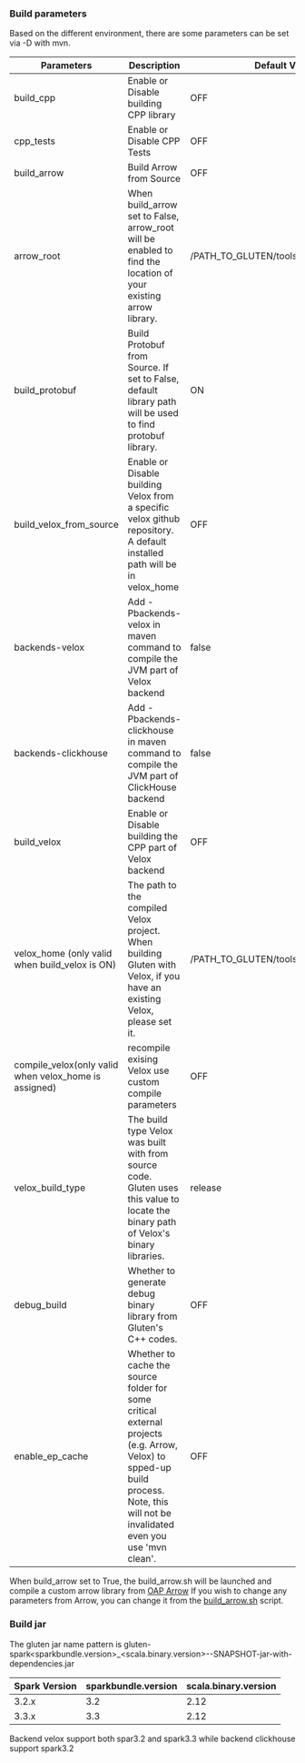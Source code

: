 ### Build parameters

Based on the different environment, there are some parameters can be set via -D with mvn.

| Parameters                                            | Description                                                                                                                                                                        | Default Value |
|-------------------------------------------------------|------------------------------------------------------------------------------------------------------------------------------------------------------------------------------------| ------------- |
| build_cpp                                             | Enable or Disable building CPP library                                                                                                                                             | OFF |
| cpp_tests                                             | Enable or Disable CPP Tests                                                                                                                                                        | OFF |
| build_arrow                                           | Build Arrow from Source                                                                                                                                                            | OFF |
| arrow_root                                            | When build_arrow set to False, arrow_root will be enabled to find the location of your existing arrow library.                                                                     | /PATH_TO_GLUTEN/tools/build/arrow_install |
| build_protobuf                                        | Build Protobuf from Source. If set to False, default library path will be used to find protobuf library.                                                                           |ON |
| build_velox_from_source                               | Enable or Disable building Velox from a specific velox github repository. A default installed path will be in velox_home                                                           | OFF |
| backends-velox                                        | Add -Pbackends-velox in maven command to compile the JVM part of Velox backend                                                                                                     | false |
| backends-clickhouse                                   | Add -Pbackends-clickhouse in maven command to compile the JVM part of ClickHouse backend                                                                                           | false |
| build_velox                                           | Enable or Disable building the CPP part of Velox backend                                                                                                                           | OFF |
| velox_home (only valid when build_velox is ON)        | The path to the compiled Velox project. When building Gluten with Velox, if you have an existing Velox, please set it.                                                             | /PATH_TO_GLUTEN/tools/build/velox_ep |
| compile_velox(only valid when velox_home is assigned) | recompile exising Velox use custom compile parameters                                                                                                                              | OFF |
| velox_build_type                                      | The build type Velox was built with from source code. Gluten uses this value to locate the binary path of Velox's binary libraries.                                                | release |
| debug_build                                           | Whether to generate debug binary library from Gluten's C++ codes.                                                                                                                  | OFF |
| enable_ep_cache                                       | Whether to cache the source folder for some critical external projects (e.g. Arrow, Velox) to spped-up build process. Note, this will not be invalidated even you use 'mvn clean'. | OFF |                                                                                                                                |

When build_arrow set to True, the build_arrow.sh will be launched and compile a custom arrow library from [OAP Arrow](https://github.com/oap-project/arrow/tree/arrow-8.0.0-gluten)
If you wish to change any parameters from Arrow, you can change it from the [build_arrow.sh](../tools/build_arrow.sh) script.

### Build jar

The gluten jar name pattern is gluten-spark<sparkbundle.version>_<scala.binary.version>-<version>-SNAPSHOT-jar-with-dependencies.jar

| Spark Version | sparkbundle.version | scala.binary.version |
| ---------- | ----------- | ------------- |
| 3.2.x | 3.2 | 2.12 |
| 3.3.x | 3.3 | 2.12 |

Backend velox support both spar3.2 and spark3.3 while backend clickhouse support spark3.2
